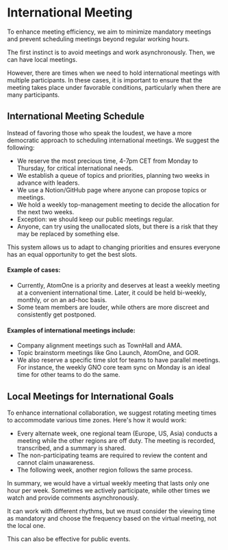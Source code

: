 # International Meeting

To enhance meeting efficiency, we aim to minimize mandatory meetings and prevent scheduling meetings beyond regular working hours.

The first instinct is to avoid meetings and work asynchronously. Then, we can have local meetings.

However, there are times when we need to hold international meetings with multiple participants.
In these cases, it is important to ensure that the meeting takes place under favorable conditions, particularly when there are many participants.

## International Meeting Schedule

Instead of favoring those who speak the loudest, we have a more democratic approach to scheduling international meetings. We suggest the following:

- We reserve the most precious time, 4-7pm CET from Monday to Thursday, for critical international needs.
- We establish a queue of topics and priorities, planning two weeks in advance with leaders.
- We use a Notion/GitHub page where anyone can propose topics or meetings.
- We hold a weekly top-management meeting to decide the allocation for the next two weeks.
- Exception: we should keep our public meetings regular.
- Anyone, can try using the unallocated slots, but there is a risk that they may be replaced by something else.

This system allows us to adapt to changing priorities and ensures everyone has an equal opportunity to get the best slots.

#### Example of cases:

- Currently, AtomOne is a priority and deserves at least a weekly meeting at a convenient international time. Later, it could be held bi-weekly, monthly, or on an ad-hoc basis.
- Some team members are louder, while others are more discreet and consistently get postponed.

#### Examples of international meetings include:

- Company alignment meetings such as TownHall and AMA.
- Topic brainstorm meetings like Gno Launch, AtomOne, and GOR.
- We also reserve a specific time slot for teams to have parallel meetings. For instance, the weekly GNO core team sync on Monday is an ideal time for other teams to do the same.

## Local Meetings for International Goals

To enhance international collaboration, we suggest rotating meeting times to accommodate various time zones. Here's how it would work:

- Every alternate week, one regional team (Europe, US, Asia) conducts a meeting while the other regions are off duty. The meeting is recorded, transcribed, and a summary is shared.
- The non-participating teams are required to review the content and cannot claim unawareness.
- The following week, another region follows the same process.

In summary, we would have a virtual weekly meeting that lasts only one hour per week. Sometimes we actively participate, while other times we watch and provide comments asynchronously.

It can work with different rhythms, but we must consider the viewing time as mandatory and choose the frequency based on the virtual meeting, not the local one.

This can also be effective for public events.

